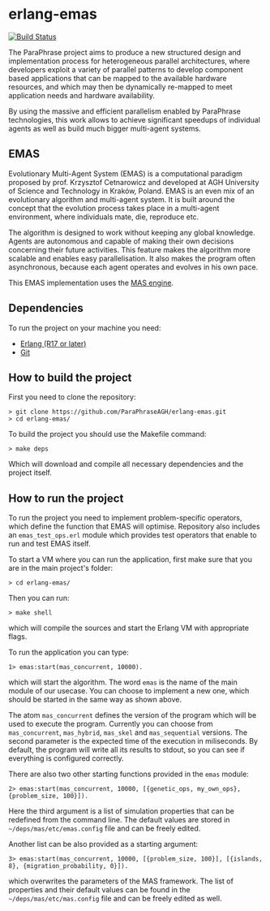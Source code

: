 erlang-emas
======
[![Build Status](https://secure.travis-ci.org/ParaPhraseAGH/erlang-emas.svg?branch=master "Build Status")](http://travis-ci.org/ParaPhraseAGH/erlang-emas)

The ParaPhrase project aims to produce a new structured design and implementation process for heterogeneous parallel architectures, where developers exploit a variety of parallel patterns to develop component based applications that can be mapped to the available hardware resources, and which may then be dynamically re-mapped to meet application needs and hardware availability.

By using the massive and efficient parallelism enabled by ParaPhrase technologies, this work allows to achieve significant speedups of individual agents as well as build much bigger multi-agent systems.

## EMAS

Evolutionary Multi-Agent System (EMAS) is a computational paradigm proposed by prof. Krzysztof Cetnarowicz and developed at AGH University of Science and Technology in Kraków, Poland. EMAS is an even mix of an evolutionary algorithm and multi-agent system. It is built around the concept that the evolution process takes place in a multi-agent environment, where individuals mate, die, reproduce etc.

The algorithm is designed to work without keeping any global knowledge. Agents are autonomous and capable of making their own decisions concerning their future activities. This feature makes the algorithm more scalable and enables easy parallelisation. It also makes the program often asynchronous, because each agent operates and evolves in his own pace.

This EMAS implementation uses the [MAS engine](https://github.com/ParaPhraseAGH/erlang-mas).

## Dependencies

To run the project on your machine you need:

* [Erlang (R17 or later)](http://www.erlang.org/)
* [Git](http://git-scm.com/)

## How to build the project

First you need to clone the repository:

    > git clone https://github.com/ParaPhraseAGH/erlang-emas.git
    > cd erlang-emas/

To build the project you should use the Makefile command:

    > make deps
    
Which will download and compile all necessary dependencies and the project itself.

## How to run the project

To run the project you need to implement problem-specific operators, which define the function that EMAS will optimise. Repository also includes an `emas_test_ops.erl` module which provides test operators that enable to run and test EMAS itself.

To start a VM where you can run the application, first make sure that you are in the main project's folder:

    > cd erlang-emas/
    
Then you can run:

    > make shell
    
which will compile the sources and start the Erlang VM with appropriate flags.

To run the application you can type:

    1> emas:start(mas_concurrent, 10000).
  
which will start the algorithm. The word `emas` is the name of the main module of our usecase. You can choose to implement a new one, which should be started in the same way as shown above.

The atom `mas_concurrent` defines the version of the program which will be used to execute the program. Currently you can choose from `mas_concurrent`, `mas_hybrid`, `mas_skel` and `mas_sequential` versions.
The second parameter is the expected time of the execution in miliseconds. By default, the program will write all its results to stdout, so you can see if everything is configured correctly.

There are also two other starting functions provided in the `emas` module:

    2> emas:start(mas_concurrent, 10000, [{genetic_ops, my_own_ops}, {problem_size, 100}]).
    
Here the third argument is a list of simulation properties that can be redefined from the command line. The default values are stored in `~/deps/mas/etc/emas.config` file and can be freely edited.

Another list can be also provided as a starting argument:

    3> emas:start(mas_concurrent, 10000, [{problem_size, 100}], [{islands, 8}, {migration_probability, 0}]).
    
which overwrites the parameters of the MAS framework. The list of properties and their default values can be found in the `~/deps/mas/etc/mas.config` file and can be freely edited as well. 
